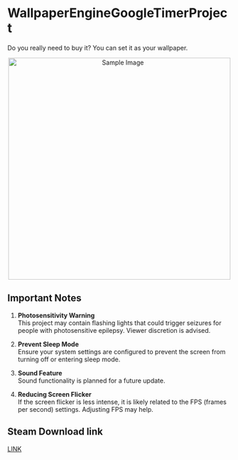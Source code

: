 # WallpaperEngineGoogleTimerProject
Do you really need to buy it? You can set it as your wallpaper.

<div align="center">
  <img src="./googleTimerWallpaperEngine.gif" alt="Sample Image" width="500" />
</div>

## Important Notes
1. **Photosensitivity Warning**  
   This project may contain flashing lights that could trigger seizures for people with photosensitive epilepsy. Viewer discretion is advised.

2. **Prevent Sleep Mode**  
   Ensure your system settings are configured to prevent the screen from turning off or entering sleep mode.

3. **Sound Feature**  
   Sound functionality is planned for a future update.

4. **Reducing Screen Flicker**  
   If the screen flicker is less intense, it is likely related to the FPS (frames per second) settings. Adjusting FPS may help.


## Steam Download link
[LINK](https://steamcommunity.com/sharedfiles/filedetails/?id=3451773153)